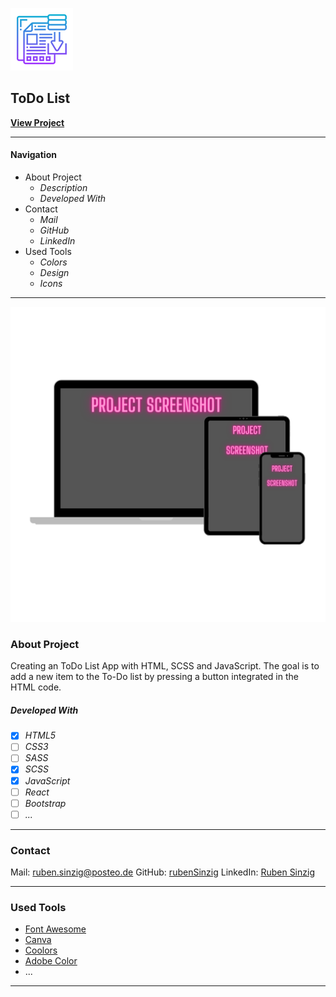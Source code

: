 ![File Icon](/src/images/readme-icon.png)

## ToDo List

**[View Project](#)**

---

#### Navigation

- About Project
  - _Description_
  - _Developed With_
- Contact
  - _Mail_
  - _GitHub_
  - _LinkedIn_
- Used Tools
  - _Colors_
  - _Design_
  - _Icons_

---

[![Screenshot from Project](/src/images/readme-screenshot.png)](#)

### About Project

Creating an ToDo List App with HTML, SCSS and JavaScript. The goal is to add a new item to the To-Do list by pressing a button integrated in the HTML code.

##### Developed With

- [x] _HTML5_
- [ ] _CSS3_
- [ ] _SASS_
- [x] _SCSS_
- [x] _JavaScript_
- [ ] _React_
- [ ] _Bootstrap_
- [ ] _..._

---

### Contact

Mail: <ruben.sinzig@posteo.de>
GitHub: [rubenSinzig](https://github.com/rubenSinzig)
LinkedIn: [Ruben Sinzig](#)

---

### Used Tools

- [Font Awesome](https://fontawesome.com/)
- [Canva](https://www.canva.com/)
- [Coolors](https://coolors.co/)
- [Adobe Color](https://color.adobe.com/de/create/color-wheel)
- ...

---
